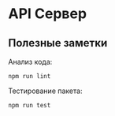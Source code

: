 # API Сервер

## Полезные заметки

Анализ кода:
```
npm run lint
```

Тестирование пакета:
```
npm run test
```

